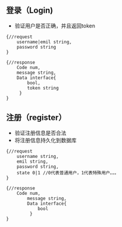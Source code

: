 ## 登录（Login)
- 验证用户是否正确，并且返回token
````
{//request
    username|emil string,
    password string
}

{//response
    Code num,
    message string,
    Data interface{
        bool,
        token string
     } 
}
````

## 注册（register）
- 验证注册信息是否合法
- 将注册信息持久化到数据库

````
{//request
    username string,
    emil string,
    password string,
    state 0|1 //0代表普通用户，1代表特殊用户。。。      
}

{//response
    Code num,
        message string,
        Data interface{
            bool
         } 
}
````